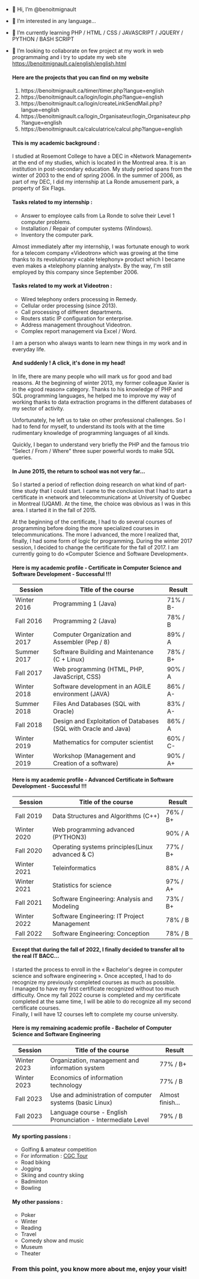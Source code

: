 - 👋 Hi, I’m @benoitmignault
- 👀 I’m interested in any language...
- 🌱 I’m currently learning PHP / HTML / CSS / JAVASCRIPT / JQUERY / PYTHON / BASH SCRIPT
- 💞️ I’m looking to collaborate on few project at my work in web programmaing and i try to update my web site https://benoitmignault.ca/english/english.html

    <h4>Here are the projects that you can find on my website</h4>
    <ol>
        <li>https://benoitmignault.ca/timer/timer.php?langue=english</li>
        <li>https://benoitmignault.ca/login/login.php?langue=english</li>
        <li>https://benoitmignault.ca/login/createLinkSendMail.php?langue=english</li>
        <li>https://benoitmignault.ca/login_Organisateur/login_Organisateur.php?langue=english</li>
        <li>https://benoitmignault.ca/calculatrice/calcul.php?langue=english</li>
    </ol>

    <h4>This is my academic background :</h4>
    <p>
        I studied at Rosemont College to have a DEC in «Network Management» at the end of my studies, which is located in the Montreal area. It is an institution in    post-secondary education. My study period spans from the winter of 2003 to the end of spring 2006.
        In the summer of 2006, as part of my DEC, I did my internship at La Ronde amusement park, a property of Six Flags.
    </p>

    <h4>Tasks related to my internship :</h4>
    <ul>
        <li>
            Answer to employee calls from La Ronde to solve their Level 1 computer problems.
        </li>
        <li>Installation / Repair of computer systems (Windows).</li>
        <li>Inventory the computer park.</li>
    </ul>

    <p>
        Almost immediately after my internship, I was fortunate enough to work for a telecom company «Videotron» which was growing at the time thanks to its revolutionary «cable telephony» product which I became even makes a «telephony planning analyst». By the
        way, I'm still employed by this company since September 2006.
    </p>

    <h4>Tasks related to my work at Videotron :</h4>
    <ul>
        <li>Wired telephony orders processing in Remedy.</li>
        <li>Cellular order processing (since 2013).</li>
        <li>Call processing of different departments.</li>
        <li>Routers static IP configuration for enterprise.</li>
        <li>Address management throughout Videotron.</li>
        <li>Complex report management via Excel / Word.</li>
    </ul>

    <p>I am a person who always wants to learn new things in my work and in everyday life.</p>

    <h4>And suddenly ! A click, it's done in my head!</h4>

    <p>
        In life, there are many people who will mark us for good and bad reasons. At the beginning of winter 2013, my former colleague Xavier is in the «good reason» category. Thanks to his knowledge of PHP and SQL programming languages, he helped me to improve
        my way of working thanks to data extraction programs in the different databases of my sector of activity.
    </p>
    
    <p>
        Unfortunately, he left us to take on other professional challenges. So I had to fend for myself, to understand its tools with at the time rudimentary knowledge of programming languages of all kinds.
    </p>

    <p>Quickly, I began to understand very briefly the PHP and the famous trio "Select / From / Where" three super powerful words to make SQL queries.</p>
    <h4>In June 2015, the return to school was not very far...</h4>

    <p>
        So I started a period of reflection doing research on what kind of part-time study that I could start. I came to the conclusion that I had to start a certificate in «network and telecommunication» at University of Quebec in Montreal (UQAM). At the time,
        the choice was obvious as I was in this area. I started it in the fall of 2015.
    </p>
    
    <p>
        At the beginning of the certificate, I had to do several courses of programming before doing the more specialized courses in telecommunications. The more I advanced, the more I realized that, finally, I had some form of logic for programming. During the
        winter 2017 session, I decided to change the certificate for the fall of 2017. I am currently going to do «Computer Science and Software Development».
    </p>

    <h4>Here is my academic profile - Certificate in Computer Science and Software Development - <span>Successful !!!</span></h4>

    <table class="cheminement">
        <thead>
            <tr>
                <th class="gauche">Session</th>
                <th>Title of the course</th>
                <th class="gauche">Result</th>
            </tr>
        </thead>
        <tbody>
            <tr class="newCertificat">
                <td class="gauche">Winter 2016</td>
                <td class="nomcours">Programming 1 (Java)</td>
                <td class="gauche">71% / B-</td>
            </tr>
            <tr class="newCertificat">
                <td class="gauche">Fall 2016</td>
                <td class="nomcours">Programming 2 (Java)</td>
                <td class="gauche">78% / B</td>
            </tr>
            <tr class="newCertificat">
                <td class="gauche">Winter 2017</td>
                <td class="nomcours">
                    Computer Organization and Assembler (Pep / 8)
                </td>
                <td class="gauche">89% / A</td>
            </tr>
            <tr class="newCertificat">
                <td class="gauche">Summer 2017</td>
                <td class="nomcours">
                    Software Building and Maintenance (C + Linux)
                </td>
                <td class="gauche">78% / B+</td>
            </tr>
            <tr class="newCertificat">
                <td class="gauche">Fall 2017</td>
                <td class="nomcours">Web programming (HTML, PHP, JavaScript, CSS)</td>
                <td class="gauche">90% / A</td>
            </tr>
            <tr class="newCertificat">
                <td class="gauche">Winter 2018</td>
                <td class="nomcours">
                    Software development in an AGILE environment (JAVA)
                </td>
                <td class="gauche">86% / A-</td>
            </tr>
            <tr class="newCertificat">
                <td class="gauche">Summer 2018</td>
                <td class="nomcours">Files And Databases (SQL with Oracle)</td>
                <td class="gauche">83% / A-</td>
            </tr>
            <tr class="newCertificat">
                <td class="gauche">Fall 2018</td>
                <td class="nomcours">
                    Design and Exploitation of Databases (SQL with Oracle and Java)
                </td>
                <td class="gauche">86% / A</td>
            </tr>
            <tr class="newCertificat">
                <td class="gauche">Winter 2019</td>
                <td class="nomcours">Mathematics for computer scientist</td>
                <td class="gauche">60% / C-</td>
            </tr>
            <tr class="newCertificat">
                <td class="gauche">Winter 2019</td>
                <td class="nomcours">
                    Workshop (Management and Creation of a software)
                </td>
                <td class="gauche">90% / A+</td>
            </tr>
        </tbody>
    </table>

    <h4>Here is my academic profile - Advanced Certificate in Software Development - <span>Successful !!!</span></h4>
    
    <table class="cheminement">
        <thead>
            <tr>
                <th class="gauche">Session</th>
                <th>Title of the course</th>
                <th class="gauche">Result</th>
            </tr>
        </thead>
        <tbody>
            <tr class="newCertificat">
                <td class="gauche">Fall 2019</td>
                <td class="nomcours">Data Structures and Algorithms (C++)</td>
                <td class="gauche">76% / B+</td>
            </tr>
            <tr class="newCertificat">
                <td class="gauche">Winter 2020</td>
                <td class="nomcours">Web programming advanced (PYTHON3)</td>
                <td class="gauche">90% / A</td>
            </tr>
            <tr class="newCertificat">
                <td class="gauche">Fall 2020</td>
                <td class="nomcours">
                    Operating systems principles(Linux advanced & C)
                </td>
                <td class="gauche">77% / B+</td>
            </tr>
            <tr class="newCertificat">
                <td class="gauche">Winter 2021</td>
                <td class="nomcours">Teleinformatics</td>
                <td class="gauche">88% / A</td>
            </tr>
            <tr class="newCertificat">
                <td class="gauche">Winter 2021</td>
                <td class="nomcours">Statistics for science</td>
                <td class="gauche">97% / A+</td>
            </tr>
            <tr class="newCertificat">
                <td class="gauche">Fall 2021</td>
                <td class="nomcours">Software Engineering: Analysis and Modeling</td>
                <td class="gauche">73% / B+</td>
            </tr>
            <tr class="newCertificat">
                <td class="gauche">Winter 2022</td>
                <td class="nomcours">Software Engineering: IT Project Management</td>
                <td class="gauche">78% / B</td>
            </tr>
            <tr class="newCertificat">
                <td class="gauche">Fall 2022</td>
                <td class="nomcours">Software Engineering: Conception</td>
                <td class="gauche">78% / B</td>
            </tr>
        </tbody>
    </table>

    <h4>Except that during the fall of 2022, I finally decided to transfer all to the real IT BACC...</h4>
    <p>
        I started the process to enroll in the « Bachelor's degree in computer science and software engineering ». Once accepted, I had to do
        recognize my previously completed courses as much as possible.<br>I managed to have my first certificate recognized without too much
        difficulty. Once my fall 2022 course is completed and my certificate completed at the same time, I will be able to do
        recognize all my second certificate courses.<br>Finally, I will have 12 courses left to complete my course
        university.
    </p>
    <h4>Here is my remaining academic profile - Bachelor of Computer Science and Software Engineering</h4>

    <table class="cheminement">
        <thead>
        <tr>
            <th class="gauche">Session</th>
            <th>Title of the course</th>
            <th class="gauche">Result</th>
        </tr>
        </thead>
        <tbody>
        <tr class="info-cours">
            <td class="gauche">Winter 2023</td>
            <td class="nom-cours">Organization, management and information system</td>
            <td class="gauche">77% / B+</td>            
        </tr>
        <tr class="info-cours">
            <td class="gauche">Winter 2023</td>
            <td class="nom-cours">Economics of information technology</td>
            <td class="gauche">77% / B</td>
        </tr>
        <tr class="info-cours">
            <td class="gauche">Fall 2023</td>
            <td class="nom-cours">Use and administration of computer systems (basic Linux)</td>
            <td class="gauche">Almost finish...</td>
        </tr>
        <tr class="info-cours">
            <td class="gauche">Fall 2023</td>
            <td class="nom-cours">Language course - English Pronunciation - Intermediate Level</td>
            <td class="gauche">79% / B</td>
        </tr>
        </tbody>
    </table>  
    
    <div class="passion">
        <h4>My sporting passions :</h4>
        <ul>
            <li>Golfing & amateur competition</li>
            <li>For information : <a href="https://cgctour.ca/">CGC Tour</a></li>
            <li>Road biking</li>
            <li>Jogging</li>
            <li>Skiing and country skiing</li>
            <li>Badminton</li>
            <li>Bowling</li>
        </ul>
    </div>

    <div class="passion">
        <h4>My other passions :</h4>
        <ul>
            <li>Poker</li>
            <li>Winter</li>
            <li>Reading</li>
            <li>Travel</li>
            <li>Comedy show and music</li>
            <li>Museum</li>
            <li>Theater</li>
        </ul>
    </div>
    
    <h3>From this point, you know more about me, enjoy your visit!</h3>

